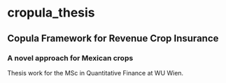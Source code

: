 # cropula_thesis
## Copula Framework for Revenue Crop Insurance
### A novel approach for Mexican crops

Thesis work for the MSc in Quantitative Finance at WU Wien.
